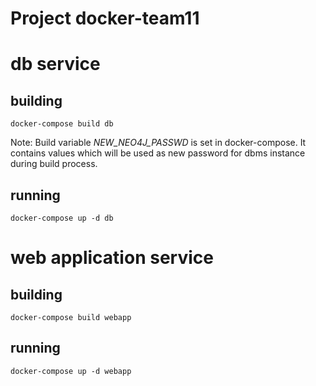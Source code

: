 # Project docker-team11
# db service
## building
```
docker-compose build db
```

Note: Build variable *NEW_NEO4J_PASSWD* is set in docker-compose. It contains
values which will be used as new password for dbms instance during build process.

## running
```
docker-compose up -d db
```

# web application service
## building
```
docker-compose build webapp
```
## running
```
docker-compose up -d webapp
```


